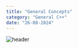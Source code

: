 ```yaml
---
title: "General Concepts"
category: "General C++"
date: "26-08-2024"
---
```

![header](/images/zombiesurvivors_pU0gX0oLxV.png)